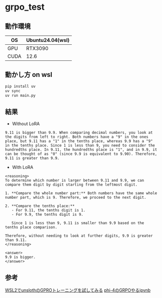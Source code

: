 # grpo_test
## 動作環境
OS|Ubuntu24.04(wsl)
---|---
GPU|RTX3090
CUDA|12.6

## 動かし方 on wsl
```bash
pip install uv
uv sync
uv run main.py
```

## 結果
- Without LoRA
```
9.11 is bigger than 9.9. When comparing decimal numbers, you look at the digits from left to right. Both numbers have a "9" in the ones place, but 9.11 has a "1" in the tenths place, whereas 9.9 has a "9" in the tenths place. Since 1 is less than 9, you need to consider the hundredths place. In 9.11, the hundredths place is "1", and in 9.9, it can be thought of as "0" (since 9.9 is equivalent to 9.90). Therefore, 9.11 is greater than 9.9.
```
- With LoRA
```
<reasoning>
To determine which number is larger between 9.11 and 9.9, we can compare them digit by digit starting from the leftmost digit.

1. **Compare the whole number part:** Both numbers have the same whole number part, which is 9. Therefore, we proceed to the next digit.

2. **Compare the tenths place:** 
   - For 9.11, the tenths digit is 1.
   - For 9.9, the tenths digit is 9.

   Since 1 is less than 9, 9.11 is smaller than 9.9 based on the tenths place comparison.

Therefore, without needing to look at further digits, 9.9 is greater than 9.11.
</reasoning>

<answer>
9.9 is bigger.
</answer>
```
## 参考
[WSL2でunslothのGPROトレーニングを試してみる](https://note.com/ngc_shj/n/nadc7d41aa970?sub_rt=share_sb)
[phi-4のGRPOやるipynb](https://colab.research.google.com/github/unslothai/notebooks/blob/main/nb/Phi_4_(14B)-GRPO.ipynb)
